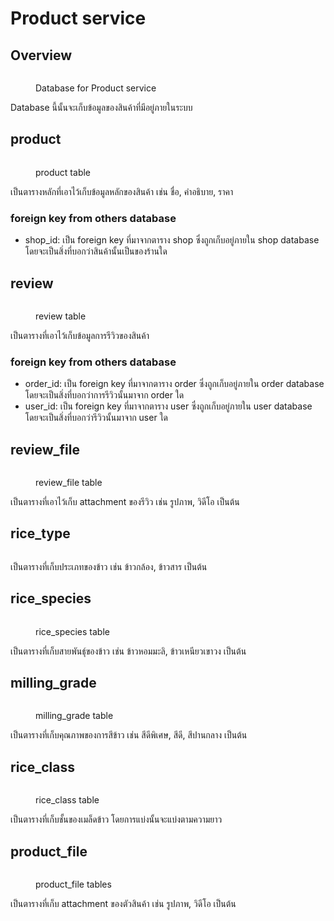 # Product service

## Overview

<figure><img src="../../../.gitbook/assets/image (12).png" alt=""><figcaption><p>Database for Product service</p></figcaption></figure>

Database นี้นั้นจะเก็บข้อมูลของสินค้าที่มีอยู่ภายในระบบ

## product

<figure><img src="../../../.gitbook/assets/image (37).png" alt=""><figcaption><p>product table</p></figcaption></figure>

เป็นตารางหลักที่เอาไว้เก็บข้อมูลหลักของสินค้า เช่น ชื่อ, คำอธิบาย, ราคา

### foreign key from others database

* shop\_id: เป็น foreign key ที่มาจากตาราง shop ซึ่งถูกเก็บอยู่ภายใน shop database โดยจะเป็นสิ่งที่บอกว่าสินค้านั้นเป็นของร้านใด

## review

<figure><img src="../../../.gitbook/assets/image (38).png" alt=""><figcaption><p>review table</p></figcaption></figure>

เป็นตารางที่เอาไว้เก็บข้อมูลการรีวิวของสินค้า

### foreign key from others database

* order\_id: เป็น foreign key ที่มาจากตาราง order ซึ่งถูกเก็บอยู่ภายใน order database โดยจะเป็นสิ่งที่บอกว่าการรีวิวนั้นมาจาก order ใด
* user\_id: เป็น foreign key ที่มาจากตาราง user ซึ่งถูกเก็บอยู่ภายใน user database โดยจะเป็นสิ่งที่บอกว่ารีวิวนั้นมาจาก user ใด

## review\_file

<figure><img src="../../../.gitbook/assets/image (39).png" alt=""><figcaption><p>review_file table</p></figcaption></figure>

เป็นตารางที่เอาไว้เก็บ attachment ของรีวิว เช่น รูปภาพ, วิดีโอ เป็นต้น

## rice\_type

<figure><img src="../../../.gitbook/assets/image (40).png" alt=""><figcaption></figcaption></figure>

เป็นตารางที่เก็บประเภทของข้าว เช่น ข้าวกล้อง, ข้าวสาร เป็นต้น

## rice\_species

<figure><img src="../../../.gitbook/assets/image (41).png" alt=""><figcaption><p>rice_species table</p></figcaption></figure>

เป็นตารางที่เก็บสายพันธุ์ของข้าว เช่น ข้าวหอมมะลิ,  ข้าวเหนียวเขาวง เป็นต้น

## milling\_grade

<figure><img src="../../../.gitbook/assets/image (42).png" alt=""><figcaption><p>milling_grade table</p></figcaption></figure>

เป็นตารางที่เก็บคุณภาพของการสีข้าว เช่น สีดีพิเศษ, สีดี, สีปานกลาง เป็นต้น

## rice\_class

<figure><img src="../../../.gitbook/assets/image (43).png" alt=""><figcaption><p>rice_class table</p></figcaption></figure>

เป็นตารางที่เก็บชั้นของเมล็ดข้าว โดยการแบ่งนั้นจะแบ่งตามความยาว

## product\_file

<figure><img src="../../../.gitbook/assets/image (44).png" alt=""><figcaption><p>product_file tables</p></figcaption></figure>

เป็นตารางที่เก็บ attachment ของตัวสินค้า เช่น รูปภาพ, วิดีโอ เป็นต้น
